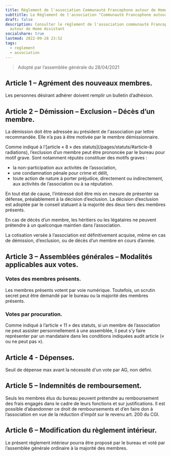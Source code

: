```yaml
---
title: Réglement de l'association Communauté Francophone autour de Home Assistant
subttitle: Le Réglement de l'association "Communauté Francophone autour de Home Assistant"
draft: false
description: Consulter le règlement de l'association communauté Francophone
  autour de Home Assistant
socialshare: true
lastmod: 2022-09-28 23:52
tags:
  - reglement
  - association
---
```

>Adopté par l’assemblée générale du 28/04/2021

## Article 1 – Agrément des nouveaux membres.
Les personnes désirant adhérer doivent remplir un bulletin d’adhésion.

## Article 2 – Démission – Exclusion – Décès d’un membre.
La démission doit être adressée au président de l'association par lettre recommandée. Elle n’a pas à être motivée par le membre démissionnaire.

Comme indiqué à l’[article « 8 » des statuts](/pages/statuts/#article-8 radiations), l’exclusion d’un membre peut être prononcée par le bureau pour motif grave. Sont notamment réputés constituer des motifs graves :
* la non-participation aux activités de l’association,
* une condamnation pénale pour crime et délit,
* toute action de nature à porter préjudice, directement ou indirectement, aux activités de l’association ou à sa réputation.


En tout état de cause, l’intéressé doit être mis en mesure de présenter sa défense, préalablement à la décision d’exclusion.
La décision d’exclusion est adoptée par le conseil statuant à la majorité des deux tiers des membres présents.

En cas de décès d’un membre, les héritiers ou les légataires ne peuvent prétendre à un quelconque maintien dans l’association.

La cotisation versée à l’association est définitivement acquise, même en cas de démission, d’exclusion, ou de décès d’un membre en cours d’année.

## Article 3 – Assemblées générales – Modalités applicables aux votes.
### Votes des membres présents.

Les membres présents votent par voie numérique. Toutefois, un scrutin secret peut être demandé par le bureau ou la majorité des membres présents.

### Votes par procuration.

Comme indiqué à l’article « 11 » des statuts, si un membre de l’association ne peut assister personnellement à une assemblée, il peut s’y faire représenter par un mandataire dans les conditions indiquées audit article (« ou ne peut pas »).

## Article 4 - Dépenses.

Seuil de dépense max avant la nécessité d'un vote par AG, non défini.

## Article 5 – Indemnités de remboursement.

Seuls les membres élus du bureau peuvent prétendre au remboursement des frais engagés dans le cadre de leurs fonctions et sur justifications.
Il est possible d’abandonner ce droit de remboursements et d’en faire don à l’association en vue de la réduction d’impôt sur le revenu art. 200 du CGI.

## Article 6 – Modification du règlement intérieur.

Le présent règlement intérieur pourra être proposé par le bureau et voté par l’assemblée générale ordinaire à la majorité des membres.